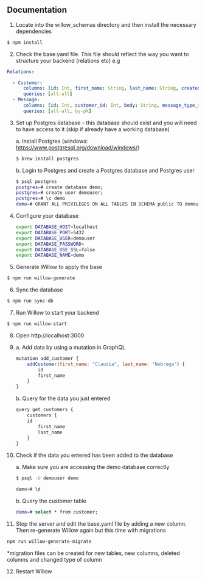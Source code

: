 ## Documentation

1. Locate into the willow_schemas directory and then install the necessary dependencies

```bash
$ npm install
```

2. Check the base.yaml file. This file should reflect the way you want to structure your backend (relations etc) e.g

```yaml
Relations:

  - Customer:
      columns: [id: Int, first_name: String, last_name: String, created_date: Date]
      queries: [all-all]
  - Message:
      columns: [id: Int, customer_id: Int, body: String, message_type_id: Int, created_date: Date]
      queries: [all-all, by-pk]
```

3. Set up Postgres database - this database should exist and you will need to have access to it (skip if already have a working database)


    a. Install Postgres (windows: https://www.postgresql.org/download/windows/)

    ```bash
    $ brew install postgres
    ```

    b. Login to Postgres and create a Postgres database and Postgres user

     ```bash
    $ psql postgres
    postgres=# create database demo;
    postgres=# create user demouser;
    postgres=# \c demo
    demo=# GRANT ALL PRIVILEGES ON ALL TABLES IN SCHEMA public TO demouser;
    ```

4. Configure your database 
  
    ```bash
    export DATABASE_HOST=localhost
    export DATABASE_PORT=5432
    export DATABASE_USER=demouser
    export DATABASE_PASSWORD=
    export DATABASE_USE_SSL=false
    export DATABASE_NAME=demo
    ```

5. Generate Willow to apply the base

```bash
$ npm run willow-generate 
```

6. Sync the database

```bash
$ npm run sync-db
```

7. Run Willow to start your backend 

```bash
$ npm run willow-start
```

8. Open http://localhost:3000

9. 
    a. Add data by using a mutation in GraphQL 

    ```javascript
    mutation add_customer {
        addCustomer(first_name: "Claudia", last_name: "Nobrega") {
            id
            first_name
        }
    }
    ```

    b. Query for the data you just entered

    ```javascript
    query get_customers {
        customers {
		id 
        	first_name
        	last_name
        }
    }
    ```

10. Check if the data you entered has been added to the database

	a. Make sure you are accessing the demo database correctly
	
	```bash
	$ psql -U demouser demo
	```
    ```javascript 
	demo=# \d
	```
	
	b. Query the customer table
	
	```bash
   	demo=# select * from customer;
    ```

	
11. Stop the server and edit the base.yaml file by adding a new column. Then re-generate Willow again but this time with migrations

```bash
npm run willow-generate-migrate
```

*migration files can be created for new tables, new columns, deleted columns and changed type of column

12. Restart Willow
